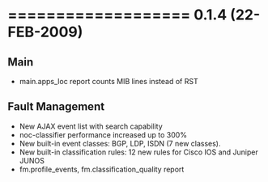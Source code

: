 

===================
0.1.4 (22-FEB-2009)
===================

Main
----
* main.apps_loc report counts MIB lines instead of RST
 
Fault Management
----------------
* New AJAX event list with search capability
* noc-classifier performance increased up to 300%
* New built-in event classes: BGP, LDP, ISDN (7 new classes).
* New built-in classification rules: 12 new rules for Cisco IOS and Juniper JUNOS
* fm.profile_events, fm.classification_quality report
